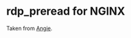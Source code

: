 # rdp_preread for NGINX

Taken from [Angie](https://github.com/webserver-llc/angie/commit/5277df27ee7c1485d2af8fb6acb43ffcbba4b5bb).
